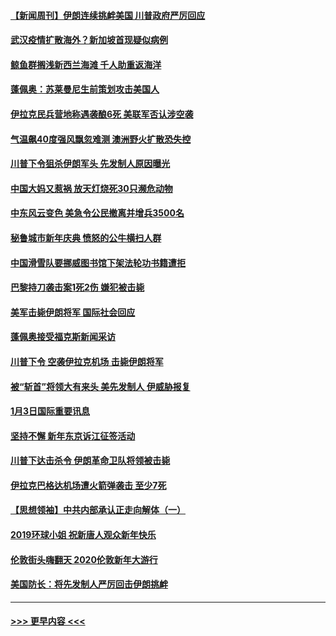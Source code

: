 #### [【新闻周刊】伊朗连续挑衅美国 川普政府严厉回应](../pages/prog202/a102745484.md?t=01050855) 
#### [武汉疫情扩散海外？新加坡首现疑似病例](../pages/prog202/a102745347.md?t=01050855) 
#### [鲸鱼群搁浅新西兰海滩 千人助重返海洋](../pages/prog202/a102745257.md?t=01050855) 
#### [蓬佩奥：苏莱曼尼生前策划攻击美国人](../pages/prog202/a102745305.md?t=01050855) 
#### [伊拉克民兵营地称遇袭酿6死 美联军否认涉空袭](../pages/prog202/a102745093.md?t=01050855) 
#### [气温飙40度强风飘忽难测 澳洲野火扩散恐失控](../pages/prog202/a102744951.md?t=01050855) 
#### [川普下令狙杀伊朗军头 先发制人原因曝光](../pages/prog202/a102744900.md?t=01050855) 
#### [中国大妈又惹祸 放天灯烧死30只濒危动物](../pages/prog202/a102744899.md?t=01050855) 
#### [中东风云变色 美急令公民撤离并增兵3500名](../pages/prog202/a102744827.md?t=01050855) 
#### [秘鲁城市新年庆典 愤怒的公牛横扫人群](../pages/prog202/a102744618.md?t=01050855) 
#### [中国滑雪队要挪威图书馆下架法轮功书籍遭拒](../pages/prog202/a102744639.md?t=01050855) 
#### [巴黎持刀袭击案1死2伤 嫌犯被击毙](../pages/prog202/a102744566.md?t=01050855) 
#### [美军击毙伊朗将军 国际社会回应](../pages/prog202/a102744485.md?t=01050855) 
#### [蓬佩奥接受福克斯新闻采访](../pages/prog202/a102744480.md?t=01050855) 
#### [川普下令 空袭伊拉克机场 击毙伊朗将军](../pages/prog202/a102744470.md?t=01050855) 
#### [被“斩首”将领大有来头 美先发制人 伊威胁报复](../pages/prog202/a102744454.md?t=01050855) 
#### [1月3日国际重要讯息](../pages/prog202/a102744301.md?t=01050855) 
#### [坚持不懈 新年东京诉江征签活动](../pages/prog202/a102744303.md?t=01050855) 
#### [川普下达击杀令 伊朗革命卫队将领被击毙](../pages/prog202/a102741911.md?t=01050855) 
#### [伊拉克巴格达机场遭火箭弹袭击 至少7死](../pages/prog202/a102744115.md?t=01050855) 
#### [【思想领袖】中共内部承认正走向解体（一）](../pages/prog202/a102744097.md?t=01050855) 
#### [2019环球小姐 祝新唐人观众新年快乐](../pages/prog202/a102744043.md?t=01050855) 
#### [伦敦街头嗨翻天 2020伦敦新年大游行](../pages/prog202/a102743925.md?t=01050855) 
#### [美国防长：将先发制人严厉回击伊朗挑衅](../pages/prog202/a102743930.md?t=01050855) 

----
#### [ >>> 更早内容 <<< ](../indexes/prog202-earlier.md)
